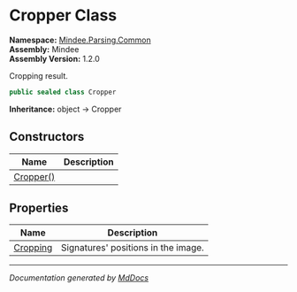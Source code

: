 ﻿<!--  
  <auto-generated>   
    The contents of this file were generated by a tool.  
    Changes to this file may be list if the file is regenerated  
  </auto-generated>   
-->

# Cropper Class

**Namespace:** [Mindee.Parsing.Common](../index.md)  
**Assembly:** Mindee  
**Assembly Version:** 1.2.0

Cropping result.

```csharp
public sealed class Cropper
```

**Inheritance:** object → Cropper

## Constructors

| Name                               | Description |
| ---------------------------------- | ----------- |
| [Cropper()](constructors/index.md) |             |

## Properties

| Name                               | Description                         |
| ---------------------------------- | ----------------------------------- |
| [Cropping](properties/Cropping.md) | Signatures' positions in the image. |

___

*Documentation generated by [MdDocs](https://github.com/ap0llo/mddocs)*
